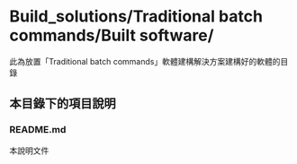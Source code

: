 # Build_solutions/Traditional batch commands/Built software/
此為放置「Traditional batch commands」軟體建構解決方案建構好的軟體的目錄

## 本目錄下的項目說明
### README.md
本說明文件
